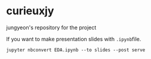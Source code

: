# curieuxjy
jungyeon's repository for the project

If you want to make presentation slides with `.ipynb`file.

`jupyter nbconvert EDA.ipynb --to slides --post serve`
